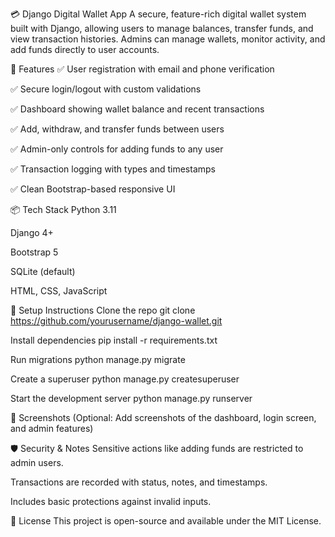 💳 Django Digital Wallet App
A secure, feature-rich digital wallet system built with Django, allowing users to manage balances, transfer funds, and view transaction histories. Admins can manage wallets, monitor activity, and add funds directly to user accounts.

🔧 Features
✅ User registration with email and phone verification

✅ Secure login/logout with custom validations

✅ Dashboard showing wallet balance and recent transactions

✅ Add, withdraw, and transfer funds between users

✅ Admin-only controls for adding funds to any user

✅ Transaction logging with types and timestamps

✅ Clean Bootstrap-based responsive UI

📦 Tech Stack
Python 3.11

Django 4+

Bootstrap 5

SQLite (default)

HTML, CSS, JavaScript

🚀 Setup Instructions
Clone the repo
git clone https://github.com/yourusername/django-wallet.git

Install dependencies
pip install -r requirements.txt

Run migrations
python manage.py migrate

Create a superuser
python manage.py createsuperuser

Start the development server
python manage.py runserver

📸 Screenshots
(Optional: Add screenshots of the dashboard, login screen, and admin features)

🛡️ Security & Notes
Sensitive actions like adding funds are restricted to admin users.

Transactions are recorded with status, notes, and timestamps.

Includes basic protections against invalid inputs.

📃 License
This project is open-source and available under the MIT License.
